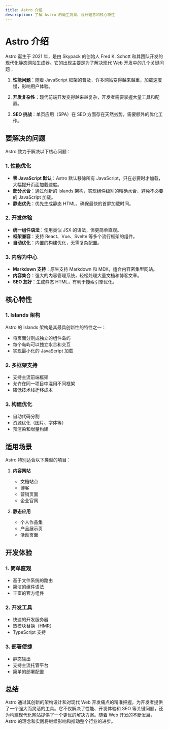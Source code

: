 ```yaml
---
title: Astro 介绍
description: 了解 Astro 的诞生背景、设计理念和核心特性
---
```


# Astro 介绍

Astro 诞生于 2021 年，是由 Skypack 的创始人 Fred K. Schott 和其团队开发的现代化静态网站生成器。它的出现主要是为了解决现代 Web 开发中的几个关键问题：

1. **性能问题**：随着 JavaScript 框架的普及，许多网站变得越来越重，加载速度慢，影响用户体验。

2. **开发复杂性**：现代前端开发变得越来越复杂，开发者需要掌握大量工具和配置。

3. **SEO 挑战**：单页应用（SPA）在 SEO 方面存在天然劣势，需要额外的优化工作。

## 要解决的问题

Astro 致力于解决以下核心问题：

### 1. 性能优化

- **零 JavaScript 默认**：Astro 默认移除所有 JavaScript，只在必要时才加载，大幅提升页面加载速度。
- **部分水合**：通过创新的 Islands 架构，实现组件级别的精确水合，避免不必要的 JavaScript 加载。
- **静态优先**：优先生成静态 HTML，确保最快的首屏加载时间。

### 2. 开发体验

- **统一组件语法**：使用类似 JSX 的语法，但更简单直观。
- **框架兼容**：支持 React、Vue、Svelte 等多个流行框架的组件。
- **自动优化**：内置的构建优化，无需复杂配置。

### 3. 内容为中心

- **Markdown 支持**：原生支持 Markdown 和 MDX，适合内容密集型网站。
- **内容集合**：强大的内容管理系统，轻松处理大量文档和博客文章。
- **SEO 友好**：生成静态 HTML，有利于搜索引擎优化。

## 核心特性

### 1. Islands 架构

Astro 的 Islands 架构是其最具创新性的特性之一：

- 将页面分割成独立的组件岛屿
- 每个岛屿可以独立水合和交互
- 实现最小化的 JavaScript 加载

### 2. 多框架支持

- 支持主流前端框架
- 允许在同一项目中混用不同框架
- 降低技术栈迁移成本

### 3. 构建优化

- 自动代码分割
- 资源优化（图片、字体等）
- 预渲染和增量构建

## 适用场景

Astro 特别适合以下类型的项目：

1. **内容网站**

   - 文档站点
   - 博客
   - 营销页面
   - 企业官网

2. **静态应用**
   - 个人作品集
   - 产品展示页
   - 活动页面

## 开发体验

### 1. 简单直观

- 基于文件系统的路由
- 简洁的组件语法
- 丰富的官方组件

### 2. 开发工具

- 快速的开发服务器
- 热模块替换（HMR）
- TypeScript 支持

### 3. 部署便捷

- 静态输出
- 支持主流托管平台
- 简单的部署配置

## 总结

Astro 通过其创新的架构设计和对现代 Web 开发痛点的精准把握，为开发者提供了一个强大而灵活的工具。它不仅解决了性能、开发体验和 SEO 等关键问题，还为构建现代化网站提供了一个更优的解决方案。随着 Web 开发的不断发展，Astro 的理念和实践将继续影响和推动整个行业的进步。
